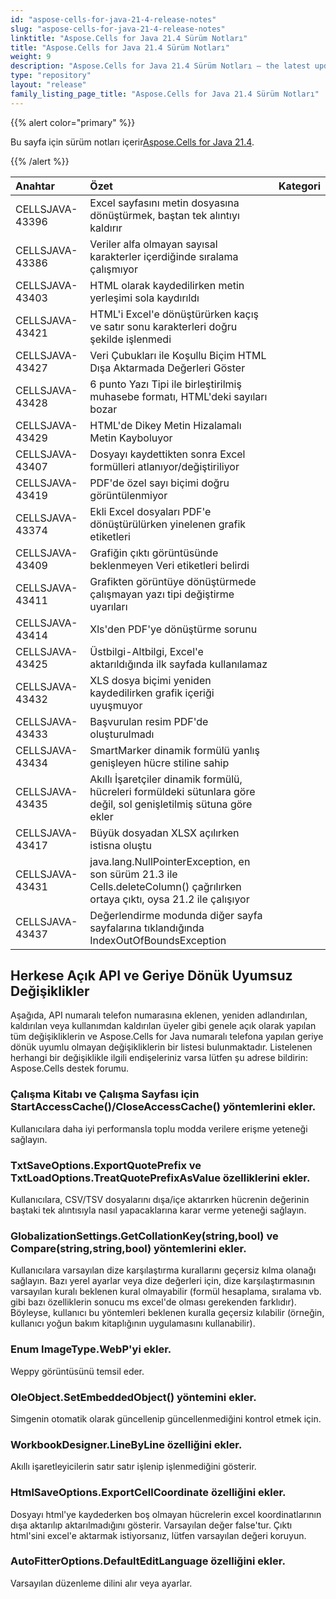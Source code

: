 ```yaml
---
id: "aspose-cells-for-java-21-4-release-notes"
slug: "aspose-cells-for-java-21-4-release-notes"
linktitle: "Aspose.Cells for Java 21.4 Sürüm Notları"
title: "Aspose.Cells for Java 21.4 Sürüm Notları"
weight: 9
description: "Aspose.Cells for Java 21.4 Sürüm Notları – the latest updates and fixes."
type: "repository"
layout: "release"
family_listing_page_title: "Aspose.Cells for Java 21.4 Sürüm Notları"
---
```

{{% alert color="primary" %}}

 Bu sayfa için sürüm notları içerir[Aspose.Cells for Java 21.4](https://releases.aspose.com/cells/java/new-releases/aspose.cells-for-java-21.4/).

{{% /alert %}}

|**Anahtar**|**Özet**|**Kategori**|
|:- |:- |:- |
|CELLSJAVA-43396|Excel sayfasını metin dosyasına dönüştürmek, baştan tek alıntıyı kaldırır|
|CELLSJAVA-43386|Veriler alfa olmayan sayısal karakterler içerdiğinde sıralama çalışmıyor|
|CELLSJAVA-43403|HTML olarak kaydedilirken metin yerleşimi sola kaydırıldı|
|CELLSJAVA-43421|HTML'i Excel'e dönüştürürken kaçış ve satır sonu karakterleri doğru şekilde işlenmedi|
|CELLSJAVA-43427|Veri Çubukları ile Koşullu Biçim HTML Dışa Aktarmada Değerleri Göster|
|CELLSJAVA-43428| 6 punto Yazı Tipi ile birleştirilmiş muhasebe formatı, HTML'deki sayıları bozar|
|CELLSJAVA-43429|HTML'de Dikey Metin Hizalamalı Metin Kayboluyor|
|CELLSJAVA-43407|Dosyayı kaydettikten sonra Excel formülleri atlanıyor/değiştiriliyor|
|CELLSJAVA-43419| PDF'de özel sayı biçimi doğru görüntülenmiyor|
|CELLSJAVA-43374|Ekli Excel dosyaları PDF'e dönüştürülürken yinelenen grafik etiketleri|
|CELLSJAVA-43409| Grafiğin çıktı görüntüsünde beklenmeyen Veri etiketleri belirdi|
|CELLSJAVA-43411|Grafikten görüntüye dönüştürmede çalışmayan yazı tipi değiştirme uyarıları|
|CELLSJAVA-43414|Xls'den PDF'ye dönüştürme sorunu|
|CELLSJAVA-43425|Üstbilgi-Altbilgi, Excel'e aktarıldığında ilk sayfada kullanılamaz|
|CELLSJAVA-43432|XLS dosya biçimi yeniden kaydedilirken grafik içeriği uyuşmuyor|
|CELLSJAVA-43433|Başvurulan resim PDF'de oluşturulmadı|
|CELLSJAVA-43434|SmartMarker dinamik formülü yanlış genişleyen hücre stiline sahip|
|CELLSJAVA-43435| Akıllı İşaretçiler dinamik formülü, hücreleri formüldeki sütunlara göre değil, sol genişletilmiş sütuna göre ekler|
|CELLSJAVA-43417|Büyük dosyadan XLSX açılırken istisna oluştu|
|CELLSJAVA-43431|java.lang.NullPointerException, en son sürüm 21.3 ile Cells.deleteColumn() çağrılırken ortaya çıktı, oysa 21.2 ile çalışıyor|
|CELLSJAVA-43437|Değerlendirme modunda diğer sayfa sayfalarına tıklandığında IndexOutOfBoundsException|

## **Herkese Açık API ve Geriye Dönük Uyumsuz Değişiklikler**

Aşağıda, API numaralı telefon numarasına eklenen, yeniden adlandırılan, kaldırılan veya kullanımdan kaldırılan üyeler gibi genele açık olarak yapılan tüm değişikliklerin ve Aspose.Cells for Java numaralı telefona yapılan geriye dönük uyumlu olmayan değişikliklerin bir listesi bulunmaktadır. Listelenen herhangi bir değişiklikle ilgili endişeleriniz varsa lütfen şu adrese bildirin: Aspose.Cells destek forumu.

### **Çalışma Kitabı ve Çalışma Sayfası için StartAccessCache()/CloseAccessCache() yöntemlerini ekler.**

Kullanıcılara daha iyi performansla toplu modda verilere erişme yeteneği sağlayın.

### **TxtSaveOptions.ExportQuotePrefix ve TxtLoadOptions.TreatQuotePrefixAsValue özelliklerini ekler.**

Kullanıcılara, CSV/TSV dosyalarını dışa/içe aktarırken hücrenin değerinin baştaki tek alıntısıyla nasıl yapacaklarına karar verme yeteneği sağlayın.

### **GlobalizationSettings.GetCollationKey(string,bool) ve Compare(string,string,bool) yöntemlerini ekler.**

Kullanıcılara varsayılan dize karşılaştırma kurallarını geçersiz kılma olanağı sağlayın. Bazı yerel ayarlar veya dize değerleri için, dize karşılaştırmasının varsayılan kuralı beklenen kural olmayabilir (formül hesaplama, sıralama vb. gibi bazı özelliklerin sonucu ms excel'de olması gerekenden farklıdır). Böyleyse, kullanıcı bu yöntemleri beklenen kuralla geçersiz kılabilir (örneğin, kullanıcı yoğun bakım kitaplığının uygulamasını kullanabilir).

### **Enum ImageType.WebP'yi ekler.**

Weppy görüntüsünü temsil eder.

### **OleObject.SetEmbeddedObject() yöntemini ekler.**

Simgenin otomatik olarak güncellenip güncellenmediğini kontrol etmek için.

### **WorkbookDesigner.LineByLine özelliğini ekler.**

Akıllı işaretleyicilerin satır satır işlenip işlenmediğini gösterir.

### **HtmlSaveOptions.ExportCellCoordinate özelliğini ekler.**

Dosyayı html'ye kaydederken boş olmayan hücrelerin excel koordinatlarının dışa aktarılıp aktarılmadığını gösterir. Varsayılan değer false'tur. Çıktı html'sini excel'e aktarmak istiyorsanız, lütfen varsayılan değeri koruyun.

### **AutoFitterOptions.DefaultEditLanguage özelliğini ekler.**

Varsayılan düzenleme dilini alır veya ayarlar.
